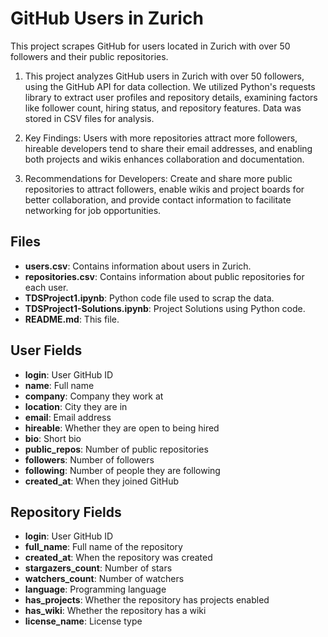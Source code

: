 
# GitHub Users in Zurich
This project scrapes GitHub for users located in Zurich with over 50 followers and their public repositories.

 
1. This project analyzes GitHub users in Zurich with over 50 followers, using the GitHub API for data collection. We utilized Python's requests library to extract user profiles and repository details, examining factors like follower count, hiring status, and repository features. Data was stored in CSV files for analysis.

2. Key Findings: Users with more repositories attract more followers, hireable developers tend to share their email addresses, and enabling both projects and wikis enhances collaboration and documentation.

3. Recommendations for Developers: Create and share more public repositories to attract followers, enable wikis and project boards for better collaboration, and provide contact information to facilitate networking for job opportunities.

## Files
- **users.csv**: Contains information about users in Zurich.
- **repositories.csv**: Contains information about public repositories for each user.
- **TDSProject1.ipynb**: Python code file used to scrap the data.
- **TDSProject1-Solutions.ipynb**: Project Solutions using Python code.
- **README.md**: This file.


## User Fields
- **login**: User GitHub ID
- **name**: Full name
- **company**: Company they work at
- **location**: City they are in
- **email**: Email address
- **hireable**: Whether they are open to being hired
- **bio**: Short bio
- **public_repos**: Number of public repositories
- **followers**: Number of followers
- **following**: Number of people they are following
- **created_at**: When they joined GitHub

## Repository Fields
- **login**: User GitHub ID
- **full_name**: Full name of the repository
- **created_at**: When the repository was created
- **stargazers_count**: Number of stars
- **watchers_count**: Number of watchers
- **language**: Programming language
- **has_projects**: Whether the repository has projects enabled
- **has_wiki**: Whether the repository has a wiki
- **license_name**: License type
